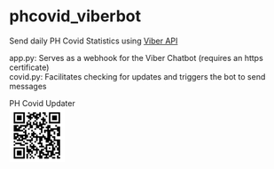 # phcovid_viberbot
Send daily PH Covid Statistics using [Viber API](https://developers.viber.com/docs/api/rest-bot-api/)

app.py: Serves as a webhook for the Viber Chatbot (requires an https certificate)  
covid.py: Facilitates checking for updates and triggers the bot to send messages  

PH Covid Updater  
<img src="image/ph_covid_updater.png" width="100">  

